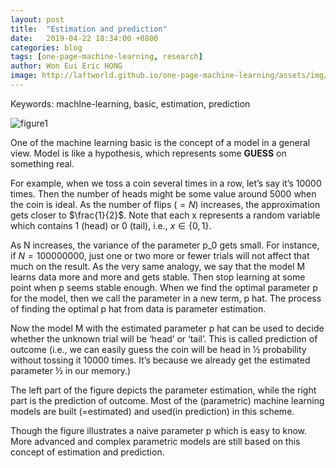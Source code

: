 ```yaml
---
layout: post
title:  "Estimation and prediction"
date:   2019-04-22 18:34:00 +0800
categories: blog
tags: [one-page-machine-learning, research]
author: Won Eui Eric HONG
image: http://laftworld.github.io/one-page-machine-learning/assets/img/img_ml/estimation_and_prediction.png
---
```

Keywords: machlne-learning, basic, estimation, prediction

![figure1][fig1]

One of the machine learning basic is the concept of a model in a general view. Model is like a hypothesis, which represents some **GUESS** on something real.

For example, when we toss a coin several times in a row, let’s say it’s $10000$ times. Then the number of heads might be some value around 5000 when the coin is ideal. As the number of flips $(=N)$ increases, the approximation gets closer to $\frac{1}{2}$. Note that each x represents a random variable which contains 1 (head) or 0 (tail), i.e., $x\in \{0, 1\}$.

As N increases, the variance of the parameter p_0 gets small. For instance, if $N=100000000$, just one or two more or fewer trials will not affect that much on the result. As the very same analogy, we say that the model M learns data more and more and gets stable. Then stop learning at some point when p seems stable enough. When we find the optimal parameter p for the model, then we call the parameter in a new term, p hat. The process of finding the optimal p hat from data is parameter estimation.

Now the model M with the estimated parameter p hat can be used to decide whether the unknown trial will be ‘head’ or ‘tail’. This is called prediction of outcome (i.e., we can easily guess the coin will be head in ½ probability without tossing it 10000 times. It’s because we already get the estimated parameter ½ in our memory.)

The left part of the figure depicts the parameter estimation, while the right part is the prediction of outcome. Most of the (parametric) machine learning models are built (=estimated) and used(in prediction) in this scheme.

Though the figure illustrates a naive parameter p which is easy to know. More advanced and complex parametric models are still based on this concept of estimation and prediction.

<!---`BibTeX` --->


<!---`Original paper` [Original paper][cite1] --->






[fig1]: /one-page-machine-learning/assets/img/img_ml/estimation_and_prediction.png "Estimation and prediction"
<!---[cite1]: https://arxiv.org/pdf/1503.02531.pdf --->
